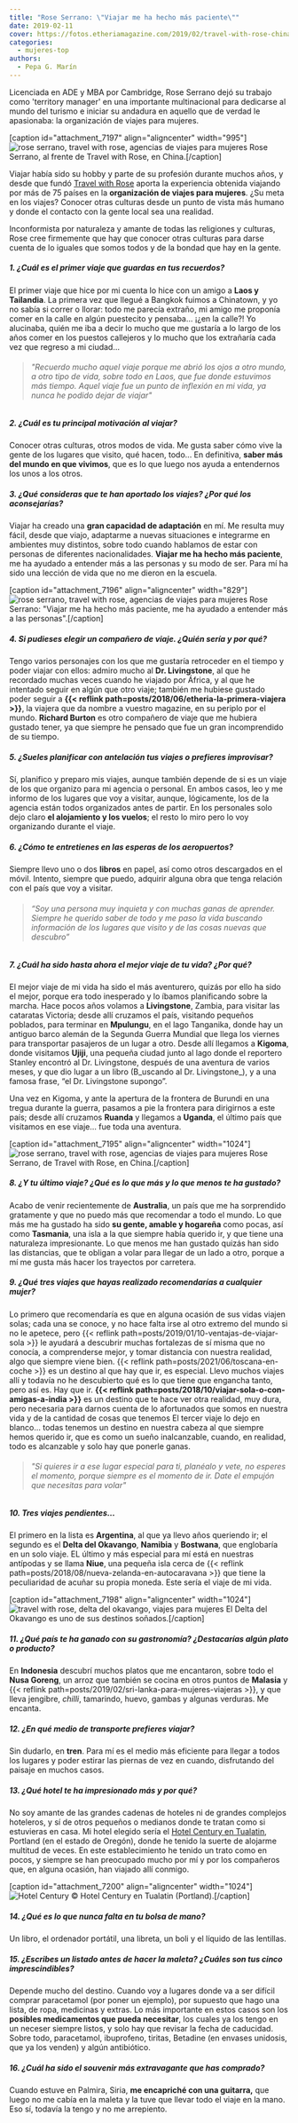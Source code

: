 ```yaml
---
title: "Rose Serrano: \"Viajar me ha hecho más paciente\""
date: 2019-02-11
cover: https://fotos.etheriamagazine.com/2019/02/travel-with-rose-china.jpg
categories: 
  - mujeres-top
authors: 
  - Pepa G. Marín
---
```


Licenciada en ADE y MBA por Cambridge, Rose Serrano dejó su trabajo como 'territory 
manager' en una importante multinacional para dedicarse al mundo del turismo e iniciar 
su andadura en aquello que de verdad le apasionaba: la organización de viajes para 
mujeres. 

\[caption id="attachment\_7197" align="aligncenter" width="995"\]![rose serrano, travel with rose, agencias de viajes para mujeres](https://fotos.etheriamagazine.com/2019/02/travel-with-rose-china.jpg "Rose Serrano, al frente de Travel with Rose, en China.") Rose Serrano, al frente de Travel with Rose, en China.\[/caption\]

Viajar había sido su hobby y parte de su profesión durante muchos años, y desde que fundó [Travel with Rose](https://travelwithrose.com/) aporta la experiencia obtenida viajando por más de 75 países en la **organización de viajes para mujeres**. ¿Su meta en los viajes? Conocer otras culturas desde un punto de vista más humano y donde el contacto con la gente local sea una realidad.

Inconformista por naturaleza y amante de todas las religiones y culturas, Rose cree firmemente que hay que conocer otras culturas para darse cuenta de lo iguales que somos todos y de la bondad que hay en la gente.

##### 1\. ¿Cuál es el primer viaje que guardas en tus recuerdos?

El primer viaje que hice por mi cuenta lo hice con un amigo a **Laos y Tailandia**. La primera vez que llegué a Bangkok fuimos a Chinatown, y yo no sabía si correr o llorar: todo me parecía extraño, mi amigo me proponía comer en la calle en algún puestecito y pensaba... ¡¿en la calle?! Yo alucinaba, quién me iba a decir lo mucho que me gustaría a lo largo de los años comer en los puestos callejeros y lo mucho que los extrañaría cada vez que regreso a mi ciudad…

> ###### "Recuerdo mucho aquel viaje porque me abrió los ojos a otro mundo, a otro tipo de vida, sobre todo en Laos, que fue donde estuvimos más tiempo. Aquel viaje fue un punto de inflexión en mi vida, ya nunca he podido dejar de viajar"

##### 2\. ¿Cuál es tu principal motivación al viajar?

Conocer otras culturas, otros modos de vida. Me gusta saber cómo vive la gente de los lugares que visito, qué hacen, todo... En definitiva, **saber más del mundo en que vivimos**, que es lo que luego nos ayuda a entendernos los unos a los otros.

##### 3\. ¿Qué consideras que te han aportado los viajes? ¿Por qué los aconsejarías?

Viajar ha creado una **gran capacidad de adaptación** en mí. Me resulta muy fácil, desde que viajo, adaptarme a nuevas situaciones e integrarme en ambientes muy distintos, sobre todo cuando hablamos de estar con personas de diferentes nacionalidades. **Viajar me ha hecho más paciente**, me ha ayudado a entender más a las personas y su modo de ser. Para mí ha sido una lección de vida que no me dieron en la escuela.

\[caption id="attachment\_7196" align="aligncenter" width="829"\]![rose serrano, travel with rose, agencias de viajes para mujeres](https://fotos.etheriamagazine.com/2019/02/Rose-serrano-mujeres-viajeras.jpg "Rose Serrano, de Travel with Rose, en la India.") Rose Serrano: "Viajar me ha hecho más paciente, me ha ayudado a entender más a las personas".\[/caption\]

##### 4\. Si pudieses elegir un compañero de viaje. ¿Quién sería y por qué?

Tengo varios personajes con los que me gustaría retroceder en el tiempo y poder viajar con ellos: admiro mucho al **Dr. Livingstone**, al que he recordado muchas veces cuando he viajado por África, y al que he intentado seguir en algún que otro viaje; también me hubiese gustado poder seguir a **{{< reflink path=posts/2018/06/etheria-la-primera-viajera >}}**, la viajera que da nombre a vuestro magazine, en su periplo por el mundo. **Richard Burton** es otro compañero de viaje que me hubiera gustado tener, ya que siempre he pensado que fue un gran incomprendido de su tiempo.

##### 5\. ¿Sueles planificar con antelación tus viajes o prefieres improvisar?

Sí, planifico y preparo mis viajes, aunque también depende de si es un viaje de los que organizo para mi agencia o personal. En ambos casos, leo y me informo de los lugares que voy a visitar, aunque, lógicamente, los de la agencia están todos organizados antes de partir. En los personales solo dejo claro **el alojamiento y los vuelos**; el resto lo miro pero lo voy organizando durante el viaje.

##### 6\. ¿Cómo te entretienes en las esperas de los aeropuertos?

Siempre llevo uno o dos **libros** en papel, así como otros descargados en el móvil. Intento, siempre que puedo, adquirir alguna obra que tenga relación con el país que voy a visitar.

> ###### “Soy una persona muy inquieta y con muchas ganas de aprender. Siempre he querido saber de todo y me paso la vida buscando información de los lugares que visito y de las cosas nuevas que descubro”

##### 7\. ¿Cuál ha sido hasta ahora el mejor viaje de tu vida? ¿Por qué?

El mejor viaje de mi vida ha sido el más aventurero, quizás por ello ha sido el mejor, porque era todo inesperado y lo íbamos planificando sobre la marcha. Hace pocos años volamos a **Livingstone**, Zambia, para visitar las cataratas Victoria; desde allí cruzamos el país, visitando pequeños poblados, para terminar en **Mpulungu**, en el lago Tanganika, donde hay un antiguo barco alemán de la Segunda Guerra Mundial que llega los viernes para transportar pasajeros de un lugar a otro. Desde allí llegamos a **Kigoma**, donde visitamos **Ujiji**, una pequeña ciudad junto al lago donde el reportero Stanley encontró al Dr. Livingstone, después de una aventura de varios meses, y que dio lugar a un libro (B_uscando al Dr. Livingstone_), y a una famosa frase, “el Dr. Livingstone supongo”.

Una vez en Kigoma, y ante la apertura de la frontera de Burundi en una tregua durante la guerra, pasamos a pie la frontera para dirigirnos a este país; desde allí cruzamos **Ruanda** y llegamos a **Uganda**, el último país que visitamos en ese viaje… fue toda una aventura.

\[caption id="attachment\_7195" align="aligncenter" width="1024"\]![rose serrano, travel with rose, agencias de viajes para mujeres](https://fotos.etheriamagazine.com/2019/02/rose-serrano-china.jpg "Rose Serrano, de Travel with Rose, en China.") Rose Serrano, de Travel with Rose, en China.\[/caption\]

##### 8\. ¿Y tu último viaje? ¿Qué es lo que más y lo que menos te ha gustado?

Acabo de venir recientemente de **Australia**, un país que me ha sorprendido gratamente y que no puedo más que recomendar a todo el mundo. Lo que más me ha gustado ha sido **su gente, amable y hogareña** como pocas, así como **Tasmania**, una isla a la que siempre había querido ir, y que tiene una naturaleza impresionante. Lo que menos me han gustado quizás han sido las distancias, que te obligan a volar para llegar de un lado a otro, porque a mí me gusta más hacer los trayectos por carretera.

##### 9\. ¿Qué tres viajes que hayas realizado recomendarías a cualquier mujer?

Lo primero que recomendaría es que en alguna ocasión de sus vidas viajen solas; cada una se conoce, y no hace falta irse al otro extremo del mundo si no le apetece, pero {{< reflink path=posts/2019/01/10-ventajas-de-viajar-sola >}} le ayudará a descubrir muchas fortalezas de sí misma que no conocía, a comprenderse mejor, y tomar distancia con nuestra realidad, algo que siempre viene bien. {{< reflink path=posts/2021/06/toscana-en-coche >}} es un destino al que hay que ir, es especial. Llevo muchos viajes allí y todavía no he descubierto qué es lo que tiene que engancha tanto, pero así es. Hay que ir. **{{< reflink path=posts/2018/10/viajar-sola-o-con-amigas-a-india >}}** es un destino que te hace ver otra realidad, muy dura, pero necesaria para darnos cuenta de lo afortunados que somos en nuestra vida y de la cantidad de cosas que tenemos El tercer viaje lo dejo en blanco… todas tenemos un destino en nuestra cabeza al que siempre hemos querido ir, que es como un sueño inalcanzable, cuando, en realidad, todo es alcanzable y solo hay que ponerle ganas.

> ###### "Si quieres ir a ese lugar especial para ti, planéalo y vete, no esperes el momento, porque siempre es el momento de ir. Date el empujón que necesitas para volar"

##### 10\. Tres viajes pendientes…

El primero en la lista es **Argentina**, al que ya llevo años queriendo ir; el segundo es el **Delta del Okavango**, **Namibia** y **Bostwana**, que englobaría en un solo viaje. EL último y más especial para mí está en nuestras antípodas y se llama **Niue**, una pequeña isla cerca de {{< reflink path=posts/2018/08/nueva-zelanda-en-autocaravana >}} que tiene la peculiaridad de acuñar su propia moneda. Este sería el viaje de mi vida.

\[caption id="attachment\_7198" align="aligncenter" width="1024"\]![travel with rose, delta del okavango, viajes para mujeres](https://fotos.etheriamagazine.com/2019/02/delta-okavango-viajes-mujeres.jpg "El Delta del Okavango es uno de sus destinos soñados.") El Delta del Okavango es uno de sus destinos soñados.\[/caption\]

##### 11\. ¿Qué país te ha ganado con su gastronomía? ¿Destacarías algún plato o producto?

En **Indonesia** descubrí muchos platos que me encantaron, sobre todo el **Nusa Goreng**, un arroz que también se cocina en otros puntos de **Malasia** y {{< reflink path=posts/2019/02/sri-lanka-para-mujeres-viajeras >}}, y que lleva jengibre, _chilli_, tamarindo, huevo, gambas y algunas verduras. Me encanta.

##### 12\. ¿En qué medio de transporte prefieres viajar?

Sin dudarlo, en **tren**. Para mí es el medio más eficiente para llegar a todos los lugares y poder estirar las piernas de vez en cuando, disfrutando del paisaje en muchos casos.

##### 13\. ¿Qué hotel te ha impresionado más y por qué?

No soy amante de las grandes cadenas de hoteles ni de grandes complejos hoteleros, y sí de otros pequeños o medianos donde te tratan como si estuvieras en casa. Mi hotel elegido sería el [Hotel Century en Tualatin](https://www.thecenturyhotel.com/es-es), Portland (en el estado de Oregón), donde he tenido la suerte de alojarme multitud de veces. En este establecimiento he tenido un trato como en pocos, y siempre se han preocupado mucho por mí y por los compañeros que, en alguna ocasión, han viajado allí conmigo.

\[caption id="attachment\_7200" align="aligncenter" width="1024"\]![Hotel Century](https://fotos.etheriamagazine.com/2019/02/Hotel-Century.jpg "Hotel Century en Tualatin (Portland).") © Hotel Century en Tualatin (Portland).\[/caption\]

##### 14\. ¿Qué es lo que nunca falta en tu bolsa de mano?

Un libro, el ordenador portátil, una libreta, un boli y el líquido de las lentillas.

##### 15\. ¿Escribes un listado antes de hacer la maleta? ¿Cuáles son tus cinco imprescindibles?

Depende mucho del destino. Cuando voy a lugares donde va a ser difícil comprar paracetamol (por poner un ejemplo), por supuesto que hago una lista, de ropa, medicinas y extras. Lo más importante en estos casos son los **posibles medicamentos que pueda necesitar**, los cuales ya los tengo en un neceser siempre listos, y solo hay que revisar la fecha de caducidad. Sobre todo, paracetamol, ibuprofeno, tiritas, Betadine (en envases unidosis, que ya los venden) y algún antibiótico.

##### 16\. ¿Cuál ha sido el souvenir más extravagante que has comprado?

Cuando estuve en Palmira, Siria, **me encapriché con una guitarra,** que luego no me cabía en la maleta y la tuve que llevar todo el viaje en la mano. Eso sí, todavía la tengo y no me arrepiento.
